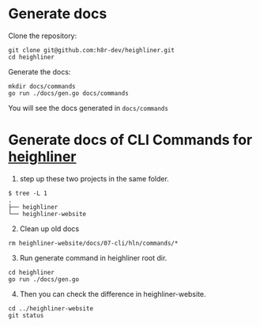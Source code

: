 # Generate docs

Clone the repository:

```
git clone git@github.com:h8r-dev/heighliner.git
cd heighliner
```

Generate the docs:

```
mkdir docs/commands
go run ./docs/gen.go docs/commands
```

You will see the docs generated in `docs/commands`

# Generate docs of CLI Commands for [heighliner](https://heighliner.dev/docs/cli/hln/commands/hln)

1. step up these two projects in the same folder.

```shell
$ tree -L 1
.
├── heighliner
└── heighliner-website
```

2. Clean up old docs

```shell
rm heighliner-website/docs/07-cli/hln/commands/*
```

3. Run generate command in heighliner root dir.

```shell
cd heighliner
go run ./docs/gen.go
```

4. Then you can check the difference in heighliner-website.

```shell
cd ../heighliner-website
git status
```
